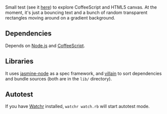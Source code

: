 Small test (see it [here](http://sroccaserra.github.com/belmond/)) to explore CoffeeScript and HTML5 canvas. At the moment, it's just a bouncing text and a bunch of random transparent rectangles moving around on a gradient background.

Dependencies
------------

Depends on [Node.js](http://nodejs.org/) and [CoffeeScript](http://jashkenas.github.com/coffee-script/).

Libraries
---------

It uses [jasmine-node](https://github.com/mhevery/jasmine-node) as a spec framework, and [villain](https://github.com/stephank/villain) to sort dependencies and bundle sources (both are in the `lib/` directory).

Autotest
--------

If you have [Watchr](https://github.com/mynyml/watchr) installed, `watchr watch.rb` will start autotest mode.
